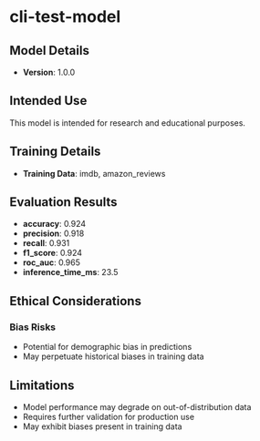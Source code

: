 # cli-test-model

## Model Details
- **Version**: 1.0.0

## Intended Use
This model is intended for research and educational purposes.

## Training Details
- **Training Data**: imdb, amazon_reviews

## Evaluation Results
- **accuracy**: 0.924
- **precision**: 0.918
- **recall**: 0.931
- **f1_score**: 0.924
- **roc_auc**: 0.965
- **inference_time_ms**: 23.5

## Ethical Considerations
### Bias Risks
- Potential for demographic bias in predictions
- May perpetuate historical biases in training data

## Limitations
- Model performance may degrade on out-of-distribution data
- Requires further validation for production use
- May exhibit biases present in training data